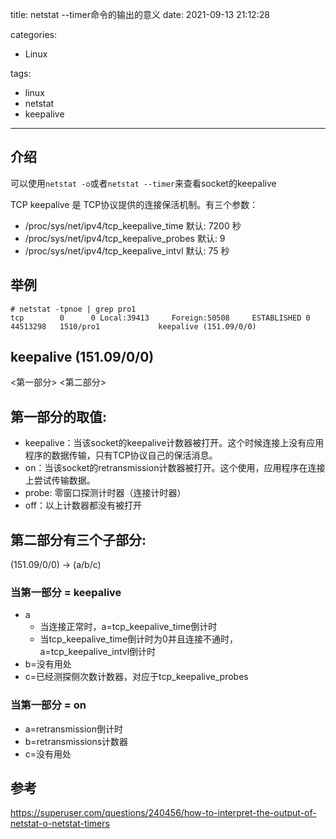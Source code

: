 title: netstat --timer命令的输出的意义
date: 2021-09-13 21:12:28

categories:
- Linux

tags:
- linux
- netstat
- keepalive
---

## 介绍

可以使用`netstat -o`或者`netstat --timer`来查看socket的keepalive

TCP keepalive 是 TCP协议提供的连接保活机制。有三个参数：
- /proc/sys/net/ipv4/tcp_keepalive_time
默认: 7200 秒
- /proc/sys/net/ipv4/tcp_keepalive_probes
默认: 9
- /proc/sys/net/ipv4/tcp_keepalive_intvl
默认: 75 秒

<!--more-->

## 举例
```shell
# netstat -tpnoe | grep pro1
tcp        0      0 Local:39413     Foreign:50508     ESTABLISHED 0          44513298   1510/pro1             keepalive (151.09/0/0)
```

## keepalive (151.09/0/0)
<第一部分> <第二部分>

## 第一部分的取值:
- keepalive：当该socket的keepalive计数器被打开。这个时候连接上没有应用程序的数据传输，只有TCP协议自己的保活消息。
- on：当该socket的retransmission计数器被打开。这个使用，应用程序在连接上尝试传输数据。
- probe: 零窗口探测计时器（连接计时器）
- off：以上计数器都没有被打开

## 第二部分有三个子部分:
(151.09/0/0) -> (a/b/c)

### 当第一部分 = keepalive 
- a
  * 当连接正常时，a=tcp_keepalive_time倒计时
  * 当tcp_keepalive_time倒计时为0并且连接不通时，a=tcp_keepalive_intvl倒计时
- b=没有用处
- c=已经测探侧次数计数器，对应于tcp_keepalive_probes

### 当第一部分 = on
- a=retransmission倒计时
- b=retransmissions计数器
- c=没有用处

## 参考
https://superuser.com/questions/240456/how-to-interpret-the-output-of-netstat-o-netstat-timers

